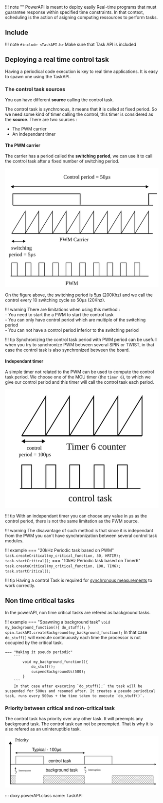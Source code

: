 !!! note ""
    PowerAPI is meant to deploy easily Real-time programs that must guarantee response within specified time constraints.
    In that context, scheduling is the action of asigning computing ressources to perform tasks.

## Include

!!! note
    ```
    #include <TaskAPI.h>
    ```
    Make sure that Task API is included

## Deploying a real time control task

Having a periodical code execution is key to real time applications. It is easy to spawn one using the TaskAPI.


### The control task sources

 You can have different **source** calling the control task.

The control task is synchronous, it means that it is called at fixed period. So we need some kind of timer calling the control, this timer is considered as the **source**. There are two sources : 
- The PWM carrier  
- An independant timer  

#### The PWM carrier

The carrier has a period called the **switching period**, we can use it to call the control task after a fixed number of switching period. 

![PWM control task](images/pwm_source_task.svg)

On the figure above, the switching period is 5µs (200Khz) and we call the control every 10 switching cycle so 50µs (20Khz).

!!! warning
    There are limitations when using this method :   
        - You need to start the a PWM to start the control task  
        - You can only have control period which are multiple of the switching period  
        - You can not have a control period inferior to the switching period  

!!! tip
    Synchronizing the control task period with PWM period can be usefull when you try to synchronize PWM between several SPIN or TWIST, in that case the control task is also synchronized between the board.

#### Independant timer

A simple timer not related to the PWM can be used to compute the control task period. We choose one of the MCU timer (the `timer 6`), to which we give our control period and this timer will call the control task each period.

![timer source](images/timer_source_task.svg)

!!! tip
    With an independant timer you can choose any value in µs as the control period, there is not the same limitation as the PWM source.

!!! warning
    The disavantage of such method is that since it is independant from the PWM you can't have synchronization between several control task modules.


!!! example
    === "20kHz Periodic task based on PWM"
        ```
            task.createCritical(my_critical_function, 50, HRTIM);
            task.startCritical();
        ```
    === "10kHz Periodic task based on Timer6"
        ```
            task.createCritical(my_critical_function, 100, TIM6);
            task.startCritical();
        ```

!!! tip
    Having a control Task is required for [synchronous measurements](adc/#synchronous-with-pwms) to work correctly.

## Non time critical tasks

In the powerAPI, non time critical tasks are refered as background tasks.

!!! example
    === "Spawning a background task"
        ```
            void my_background_function(){
                do_stuff();
            }
            spin.taskAPI.createBackground(my_background_function);
        ```
        In that case `do_stuff()` will execute continuously each time the processor is not occupied by the critical task.

    === "Making it pseudo periodic"
        ```
            void my_background_function(){
                do_stuff();
                suspendBackgroundUs(500);
            }
        ```
        In that case after executing `do_stuff();` the task will be suspended for 500us and resumed after. It creates a pseudo periodical task, runs every 500us + the time taken to execute `do_stuff()`.

### Priority between critical and non-critical task

The control task has priority over any other task. It will preempts any background task. The control task can not be preempted. That is why it is also refered as an uninteruptible task.

![task priority](images/task_priority.svg)


::: doxy.powerAPI.class
name: TaskAPI
